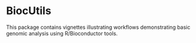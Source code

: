 # BiocUtils

This package contains vignettes illustrating workflows demonstrating basic genomic analysis using R/Bioconductor tools. 
